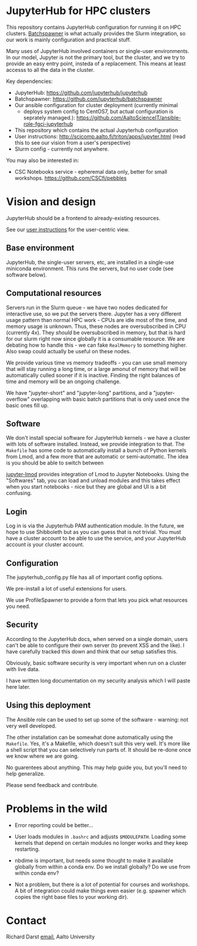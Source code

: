 # JupyterHub for HPC clusters

This repository contains JupyterHub configuration for running it on
HPC clusters.
[Batchspawner](https://github.com/jupyterhub/batchspawner) is what
actually provides the Slurm integration, so our work is mainly
configuration and practical stuff.

Many uses of JupyterHub involved containers or single-user
environments.  In our model, Jupyter is not the primary tool, but the
cluster, and we try to provide an easy entry point, insteda of a
replacement.  This means at least accesss to all the data in the
cluster.

Key dependencies:
* JupyterHub: https://github.com/jupyterhub/jupyterhub
* Batchspawner: https://github.com/jupyterhub/batchspawner
* Our ansible configuration for cluster deployment (currently minimal
  - deploys system config to CentOS7, but actual configuration is
  seprately managed.):
  https://github.com/AaltoScienceIT/ansible-role-fgci-jupyterhub
* This repository which contains the actual Jupyterhub configuration
* User instructions: http://scicomp.aalto.fi/triton/apps/jupyter.html
  (read this to see our vision from a user's perspective)
* Slurm config - currently not anywhere.

You may also be interested in:
* CSC Notebooks service - epheremal data only, better for small
  workshops.  https://github.com/CSCfi/pebbles


# Vision and design

JupyterHub should be a frontend to already-existing resources.

See our [user
instructions](http://scicomp.aalto.fi/triton/apps/jupyter.html) for
the user-centric view.


## Base environment

JupyterHub, the single-user servers, etc, are installed in a
single-use miniconda environment.  This runs the servers, but no user
code (see software below).


## Computational resources

Servers run in the Slurm queue - we have two nodes dedicated for
interactive use, so we put the servers there.  Jupyter has a very
different usage pattern than normal HPC work - CPUs are idle most of
the time, and memory usage is unknown.  Thus, these nodes are
oversubscribed in CPU (currently 4x).  They *should* be oversubscribed
in memory, but that is hard for our slurm right now since globally it
is a consumable resource.  We are debating how to handle this - we can
fake `RealMemory` to something higher.  Also swap could actually be
useful on these nodes.

We provide various time vs memory tradeoffs - you can use small memory
that will stay running a long time, or a large amonut of memory that
will be automatically culled sooner if it is inactive.  Finding the
right balances of time and memory will be an ongoing challenge.

We have "jupyter-short" and "jupyter-long" partitions, and a
"jupyter-overflow" overlapping with basic batch partitions that is
only used once the basic ones fill up.


## Software

We don't install special software for JupyterHub kernels - we have
a cluster with lots of software installed.  Instead, we provide
integration to that.  The `Makefile` has some code to automatically
install a bunch of Python kernels from Lmod, and a few more that are
automatic or semi-automatic.  The idea is you should be able to switch between

[jupyter-lmod](https://github.com/cmd-ntrf/jupyter-lmod) provides
integration of Lmod to Jupyter Notebooks.  Using the "Softwares" tab,
you can load and unload modules and this takes effect when you start
notebooks - nice but they are global and UI is a bit confusing.


## Login

Log in is via the Jupyterhub PAM authentication module.  In the
future, we hope to use Shibboleth but as you can guess that is not
trivial.  You must have a cluster account to be able to use the
service, and your JupyterHub account *is* your cluster account.


## Configuration

The jupyterhub_config.py file has all of important config options.

We pre-install a lot of useful extensions for users.

We use ProfileSpawner to provide a form that lets you pick what
resources you need.


## Security

According to the JupyterHub docs, when served on a single domain,
users can't be able to configure their own server (to prevent XSS and
the like).  I have carefully tracked this down and think that our
setup satisfies this.

Obviously, basic software security is very important when run on a
cluster with live data.

I have written long documentation on my security analysis which I will
paste here later.


## Using this deployment

The Ansible role can be used to set up some of the software - warning:
not very well developed.

The other installation can be somewhat done automatically using the
`Makefile`.  Yes, it's a Makefile, which doesn't suit this very well.
It's more like a shell script that you can selectively run parts of.
It should be re-done once we know where we are going.

No guarentees about anything.  This may help guide you, but you'll
need to help generalize.

Please send feedback and contribute.



# Problems in the wild

* Error reporting could be better...

* User loads modules in `.bashrc` and adjusts `$MODULEPATH`.  Loading
  some kernels that depend on certain modules no longer works and they
  keep restarting.

* nbdime is important, but needs some thought to make it available
  globally from within a conda env.  Do we install globally?  Do we
  use from within conda env?

* Not a problem, but there is a lot of potential for courses and
  workshops.  A bit of integration could make things even easier
  (e.g. spawner which copies the right base files to your working
  dir).



# Contact

Richard Darst
[email](https://people.aalto.fi/index.html?language=english#richard_darst),
Aalto University
